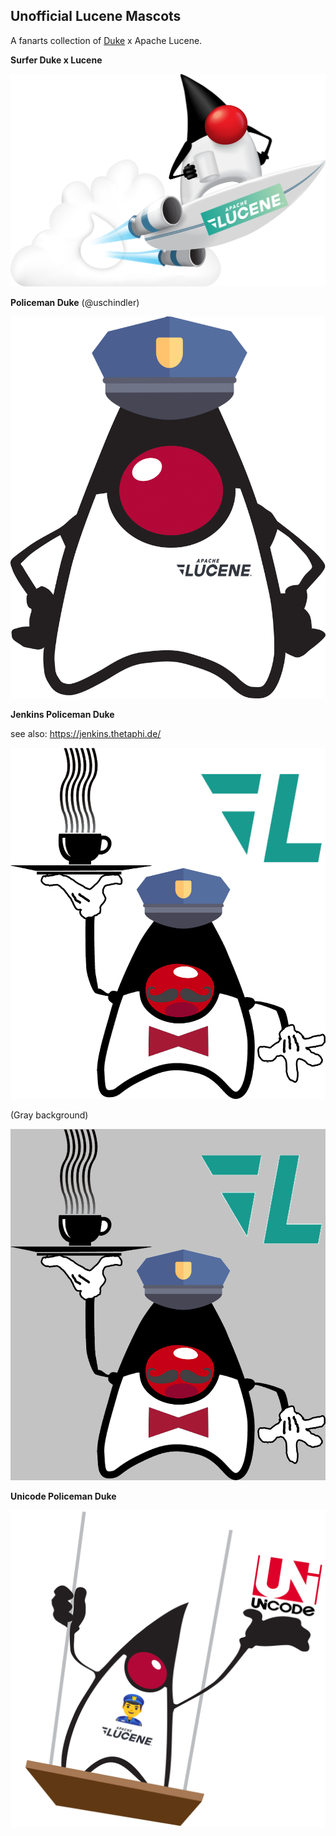 ## Unofficial Lucene Mascots

A fanarts collection of [Duke](https://wiki.openjdk.java.net/display/duke/Main) x Apache Lucene.

**Surfer Duke x Lucene**

![Surfer Duke](./lucene_duke_surf.png)

**Policeman Duke** (@uschindler)

![Policeman Duke](./policeman_duke.png)

**Jenkins Policeman Duke**

see also: https://jenkins.thetaphi.de/

![Jenkins Policeman Duke](./policeman_duke_jenkins.png)

(Gray background)

![Jenkins Policeman Duke (gray background)](./policeman_duke_jenkins_gray.png)

**Unicode Policeman Duke**

![Unicode Policeman Duke](./policeman_duke_unicode.png)